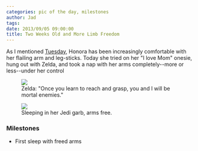 ```yaml
---
categories: pic of the day, milestones 
author: Jad
tags: 
date: 2013/09/05 09:00:00
title: Two Weeks Old and More Limb Freedom
---
```


As I mentioned <a href="/stories/2013/09/03/free-baby-and-dog/">Tuesday</a>, Honora has been increasingly comfortable with her flailing arm and leg-sticks.  Today she tried on her "I love Mom" onesie, hung out with Zelda, and took a nap with her arms completely--more or less--under her control

<figure>
<img src="/img/2013/09/05/img_2651_medium.jpg" />
<figcaption>Zelda: "Once you learn to reach and grasp, you and I will be mortal enemies."</figcaption>
</figure>

<figure>
<img src="/img/2013/09/05/img_2709_medium.jpg" />
<figcaption>Sleeping in her Jedi garb, arms free.</figcaption>
</figure>

### Milestones
* First sleep with freed arms
